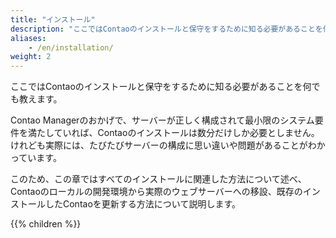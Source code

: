 ```yaml
---
title: "インストール"
description: "ここではContaoのインストールと保守をするために知る必要があることを何でも教えます。"
aliases:
    - /en/installation/
weight: 2
---
```


ここではContaoのインストールと保守をするために知る必要があることを何でも教えます。

Contao Managerのおかげで、サーバーが正しく構成されて最小限のシステム要件を満たしていれば、Contaoのインストールは数分だけしか必要としません。けれども実際には、たびたびサーバーの構成に思い違いや問題があることがわかっています。

このため、この章ではすべてのインストールに関連した方法について述べ、Contaoのローカルの開発環境から実際のウェブサーバーへの移設、既存のインストールしたContaoを更新する方法について説明します。

{{% children %}}
